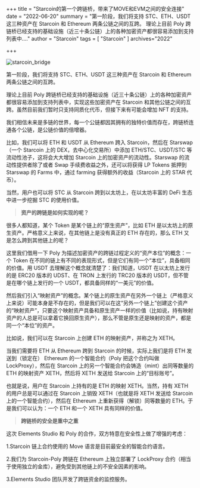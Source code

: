 +++
title = "Starcoin的第一个跨链桥，带来了MOVE和EVM之间的安全连接"
date = "2022-06-20"
summary = "第一阶段，我们将支持 STC、ETH、USDT 这三种资产在 Starcoin 和 Ethereum 两条公链之间的互跨。 理论上目前 Poly 跨链桥已经支持的基础设施（近三十条公链）上的各种加密资产都很容易添加到支持列表中...."
author = "Starcoin"
tags = [
    "Starcoin"
]
archives="2022"

+++

![starcoin_bridge](/images/hackathon/starcoin_bridge.jpeg)

第一阶段，我们将支持 STC、ETH、USDT 这三种资产在 Starcoin 和 Ethereum 两条公链之间的互跨。

理论上目前 Poly 跨链桥已经支持的基础设施（近三十条公链）上的各种加密资产都很容易添加到支持列表中，实现这些加密资产在 Starcoin 和其他公链之间的互跨。虽然目前我们暂时只支持同质化代币，但接下来有可能会增加 NFT 的支持。

我们相信未来是多链的世界，每一个公链都因其拥有的独特价值而存在，跨链桥连通各个公链，是公链价值的倍增器。

比如，我们可以将 ETH 和 USDT 从 Ethereum 跨入 Starcoin，然后在 Starswap（一个 Starcoin 上的 DEX，去中心化交易所）中添加 ETH/STC、USDT/STC 等流动性池子，这将会大大增加 Starcoin 上的加密资产的流动性。Starswap 的流动性提供者除了或者 Swap 手续费收益之外，还可以将获得 LP Tokens 抵押到 Starswap 的 Farms 中，通过 farming 获得额外的收益（Starcoin 上的 STAR 代币）。

当然，用户也可以将 STC 从 Starcoin 跨到以太坊上，在以太坊丰富的 DeFi 生态中进一步挖掘 STC 的使用价值。

> **资产的跨链是如何实现的呢？**

很多人都知道，某个 Token 是某个链上的“原生资产”，比如 ETH 是以太坊上的原生资产。严格意义上来说，在其他链上是没有真正的 ETH 存在的，那么 ETH 又是怎么跨到其他链上的呢？

这里我们借用一下 Poly 为描述加密资产的跨链过程定义的“资产本位”的概念：一个 Token 在不同的链上有不同的表现形式，但是它们有同一个“本位”，具备相同的价值。用 USDT 去理解这个概念就清楚了：我们知道，USDT 在以太坊上发行的是 ERC20 版本的 UDST、在 TRON 上发行的 TRC20 版本的 USDT，但不管是在哪个链上发行的一个 USDT，都具备同样的“一美元”的价值。

然后我们引入“映射资产”的概念。某个链上的原生资产在另外一个链上（严格意义上来说）可能本身是不存在的，但是我们可以在这“另外一个链上”创建这个资产的“映射资产”，只要这个映射资产具备和原生资产一样的价值（比如说，持有映射资产的人总是可以拿着它换回原生资产），那么不管是原生还是映射的资产，都是同一个“本位”的资产。

比如说，我们可以在 Starcoin 上创建 ETH 的映射资产，并称之为 XETH。

当我们需要将 ETH 从 Ethereum 跨到 Starcoin 的时候，实际上我们是将 ETH 发送到（锁定在） Ethereum 的一个智能合约（Poly 把这个合约叫做 LockProxy），然后在 Starcoin 上的另一个智能合约会铸造（mint）出同等数量的 ETH 的映射资产 XETH，然后将 XETH 发送给 Starcoin 上的“目标账号”。

也就是说，用户在 Starcoin 上持有的是 ETH 的映射 XETH。当然，持有 XETH 的用户总是可以通过在 Starcoin 上销毁 XETH（也就是将 XETH 发送给 Starcoin 上的一个智能合约），然后在 Ethereum 上重新获得（解锁）同等数量的 ETH。于是我们可以认为：一个 ETH 和一个 XETH 具有同样的价值。

> **跨链桥的安全是重中之重**

这次 Elements Studio 和 Poly 的合作，双方特意在安全性上做了增强的考虑：

1.Starcoin 链上合约使用的 Move 语言是目前最安全的智能合约语言。

2.我们为 Starcoin-Poly 跨链在 Ethereum 上独立部署了 LockProxy 合约（相当于使用独立的金库），避免受到其他链上的不安全因素的影响。

3.Elements Studio 团队开发了跨链资金的监控服务。